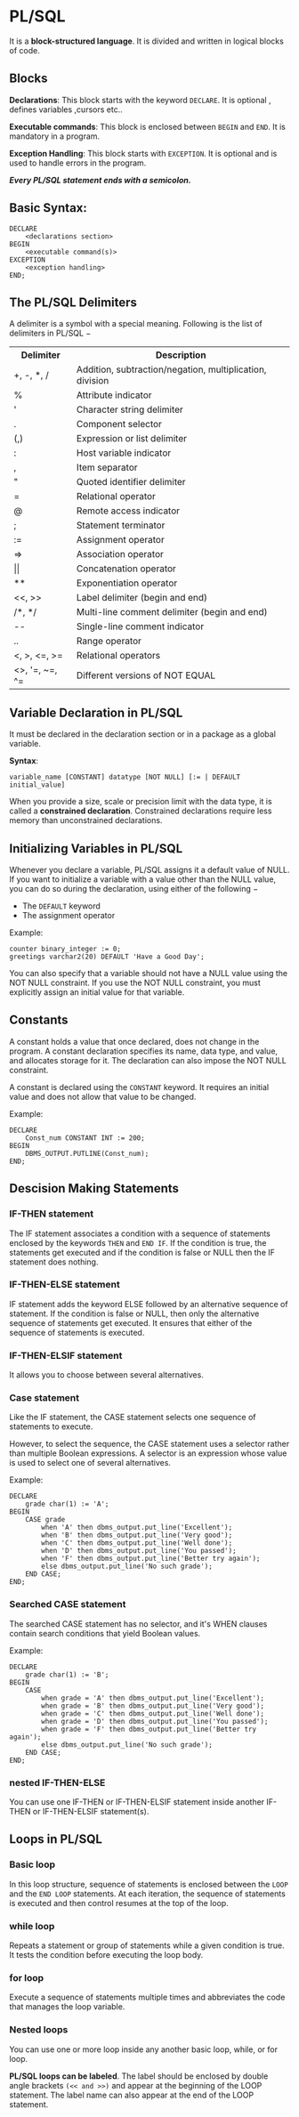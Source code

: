 # PL/SQL 

It is a <b>block-structured language</b>. It is divided and written in logical blocks of code. 

## Blocks

<b>Declarations</b>: This block starts with the keyword <code>DECLARE</code>. 	It is optional , defines variables ,cursors etc..
	

<b>Executable commands</b>: This block is enclosed between <code>BEGIN</code> and <code>END</code>.
	It is mandatory in a program.

<b>Exception Handling</b>: This block starts with <code>EXCEPTION</code>. It is optional and is used to handle errors in the program.

<b><i>Every PL/SQL statement ends with a semicolon.</i></b>

## Basic Syntax:
	
    DECLARE
   		<declarations section> 
	BEGIN 
   		<executable command(s)>
	EXCEPTION
   		<exception handling> 
	END;

## The PL/SQL Delimiters

A delimiter is a symbol with a special meaning. Following is the list of delimiters in PL/SQL −
<table>
<tr><th>Delimiter</th> <th>Description</th></tr>
<tr><td>+, -, *, /</td>	<td>Addition, subtraction/negation, multiplication, division</td>
</tr>
<tr>
<td>%</td>		<td>Attribute indicator</td>
</tr>
<tr>
<td>'</td>		<td>Character string delimiter</td>
</tr>
<tr>
<td>.</td>		<td>Component selector</td>
</tr>
<tr>
<td>(,)</td>		<td>Expression or list delimiter</td>
</tr>
<tr>
<td>:</td>		<td>Host variable indicator</td>
</tr>
<tr>
<td>,</td>		<td>Item separator</td>
</tr>
<tr>
<td>"</td>		<td>Quoted identifier delimiter</td>
</tr>
<tr>
<td>=</td>		<td>Relational operator</td>
</tr>
<tr>
<td>@</td>		<td>Remote access indicator</td>
</tr>
<tr>
<td>;</td>		<td>Statement terminator</td>
</tr>
<tr>
<td>:=</td>	<td>Assignment operator</td>
</tr>
<tr>
<td>=></td>		<td>Association operator</td>
</tr>
<tr>
<td>||</td>		<td>Concatenation operator</td>
</tr>
<tr>
<td>**</td>		<td>Exponentiation operator</td>
</tr>
<tr>
<td><<, >></td>		<td>Label delimiter (begin and end)</td>
</tr>
<tr>
<td>/*, */</td>		<td>Multi-line comment delimiter (begin and end)</td>
</tr>
<tr>
<td>--</td>		<td>Single-line comment indicator</td>
</tr>
<tr>
<td>..</td>		<td>Range operator</td>
</tr>
<tr>
<td><, >, <=, >=</td>	<td>Relational operators</td>
</tr>
<tr><td><>, '=, ~=, ^=</td>	<td>Different versions of NOT EQUAL</td>
</tr>
</table>

## Variable Declaration in PL/SQL

It must be declared in the declaration section or in a package as a global variable. 

<b>Syntax</b>:

    variable_name [CONSTANT] datatype [NOT NULL] [:= | DEFAULT initial_value] 

When you provide a size, scale or precision limit with the data type, it is called a <b>constrained declaration</b>. Constrained declarations require less memory than unconstrained declarations.
	
## Initializing Variables in PL/SQL

Whenever you declare a variable, PL/SQL assigns it a default value of NULL. If you want to initialize a variable with a value other than the NULL value, you can do so during the declaration, using either of the following −

<ul><li>The <code>DEFAULT</code> keyword</li>

<li>The assignment operator</li></ul>

Example: 

    counter binary_integer := 0; 
    greetings varchar2(20) DEFAULT 'Have a Good Day';

You can also specify that a variable should not have a NULL value using the NOT NULL constraint. If you use the NOT NULL constraint, you must explicitly assign an initial value for that variable.

## Constants

A constant holds a value that once declared, does not change in the program. A constant declaration specifies its name, data type, and value, and allocates storage for it. The declaration can also impose the NOT NULL constraint.

A constant is declared using the <code>CONSTANT</code> keyword. It requires an initial value and does not allow that value to be changed. 

Example:

    DECLARE 
        Const_num CONSTANT INT := 200;
    BEGIN
        DBMS_OUTPUT.PUTLINE(Const_num);
    END;

## Descision Making Statements

### IF-THEN statement

The IF statement associates a condition with a sequence of statements enclosed by the keywords <code>THEN</code> and <code>END IF</code>. If the condition is true, the statements get executed and if the condition is false or NULL then the IF statement does nothing.

### IF-THEN-ELSE statement
IF statement adds the keyword ELSE followed by an alternative sequence of statement. If the condition is false or NULL, then only the alternative sequence of statements get executed. It ensures that either of the sequence of statements is executed.

### IF-THEN-ELSIF statement
It allows you to choose between several alternatives.

### Case statement

Like the IF statement, the CASE statement selects one sequence of statements to execute.

However, to select the sequence, the CASE statement uses a selector rather than multiple Boolean expressions. A selector is an expression whose value is used to select one of several alternatives.

Example:

    DECLARE 
        grade char(1) := 'A'; 
    BEGIN 
        CASE grade 
            when 'A' then dbms_output.put_line('Excellent'); 
            when 'B' then dbms_output.put_line('Very good'); 
            when 'C' then dbms_output.put_line('Well done'); 
            when 'D' then dbms_output.put_line('You passed'); 
            when 'F' then dbms_output.put_line('Better try again'); 
            else dbms_output.put_line('No such grade'); 
        END CASE; 
    END; 

### Searched CASE statement

The searched CASE statement has no selector, and it's WHEN clauses contain search conditions that yield Boolean values.

Example:

    DECLARE 
        grade char(1) := 'B'; 
    BEGIN 
        CASE  
            when grade = 'A' then dbms_output.put_line('Excellent'); 
            when grade = 'B' then dbms_output.put_line('Very good'); 
            when grade = 'C' then dbms_output.put_line('Well done'); 
            when grade = 'D' then dbms_output.put_line('You passed'); 
            when grade = 'F' then dbms_output.put_line('Better try again'); 
            else dbms_output.put_line('No such grade'); 
        END CASE; 
    END; 

### nested IF-THEN-ELSE

You can use one IF-THEN or IF-THEN-ELSIF statement inside another IF-THEN or IF-THEN-ELSIF statement(s).

## Loops in PL/SQL

### Basic loop

In this loop structure, sequence of statements is enclosed between the <code>LOOP</code> and the <code>END LOOP</code> statements. At each iteration, the sequence of statements is executed and then control resumes at the top of the loop.

### while loop

Repeats a statement or group of statements while a given condition is true. It tests the condition before executing the loop body.

### for loop 

Execute a sequence of statements multiple times and abbreviates the code that manages the loop variable.

### Nested loops

You can use one or more loop inside any another basic loop, while, or for loop.

<b>PL/SQL loops can be labeled</b>. The label should be enclosed by double angle brackets <code>(<< and >>)</code> and appear at the beginning of the LOOP statement. The label name can also appear at the end of the LOOP statement.


